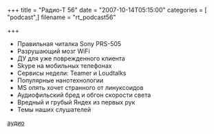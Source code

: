 +++
title = "Радио-Т 56"
date = "2007-10-14T05:15:00"
categories = [ "podcast",]
filename = "rt_podcast56"

+++

- Правильная читалка Sony PRS-505
- Разрушающий мозг WiFi
- ДУ для уже поврежденного клиента
- Skype на мобильных телефонах
- Сервисы недели: Teamer и Loudtalks
- Популярные нанотехнологии
- MS опять хочет странного от линуксоидов
- Аудиофильский бред и обгон скорости света
- Вредный и грубый Яндех из первых рук
- Темы наших слушателей

[аудио](https://cdn.radio-t.com/rt_podcast56.mp3)
<audio src="https://cdn.radio-t.com/rt_podcast56.mp3" preload="none"></audio>
